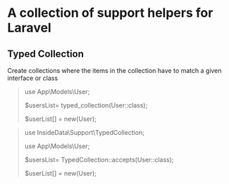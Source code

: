 # A collection of support helpers for Laravel

## Typed Collection

Create collections where the items in the collection have to match a given interface or class

> use App\Models\User;
>
>
> $usersList= typed_collection(User::class);
>
> $userList[] = new(User);


> use InsideData\Support\TypedCollection;
>
> use App\Models\User;
>
>
> $usersList= TypedCollection::accepts(User::class);
>
> $userList[] = new(User);
